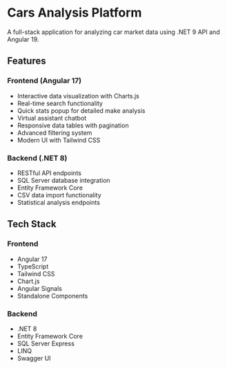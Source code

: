 # Cars Analysis Platform

A full-stack application for analyzing car market data using .NET 9 API and Angular 19.

## Features

### Frontend (Angular 17)
- Interactive data visualization with Charts.js
- Real-time search functionality
- Quick stats popup for detailed make analysis
- Virtual assistant chatbot
- Responsive data tables with pagination
- Advanced filtering system
- Modern UI with Tailwind CSS

### Backend (.NET 8)
- RESTful API endpoints
- SQL Server database integration
- Entity Framework Core
- CSV data import functionality
- Statistical analysis endpoints

## Tech Stack

### Frontend
- Angular 17
- TypeScript
- Tailwind CSS
- Chart.js
- Angular Signals
- Standalone Components

### Backend
- .NET 8
- Entity Framework Core
- SQL Server Express
- LINQ
- Swagger UI
